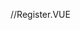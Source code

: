 //Register.VUE
<template>
  <div>
    <h2>Registro</h2>
    <form @submit.prevent="register">
      <label>Nombre de usuario:</label>
      <input v-model="username" required />
      <label>Contraseña:</label>
      <input type="password" v-model="password" required />
      <button type="submit">Registrarse</button>
    </form>
  </div>
</template>

<script>
export default {
  data() {
    return {
      username: '',
      password: '',
    };
  },
  methods: {
    async register() {
      // Llama a tu API para registrar al usuario
      try {
        const response = await this.$axios.post('/api/register', {
          username: this.username,
          password: this.password,
        });
        console.log('Usuario registrado:', response.data);
      } catch (error) {
        console.error('Error al registrar:', error);
      }
    },
  },
};
</script

<!---
AntonyFlores20/AntonyFlores20 is a ✨ special ✨ repository because its `README.md` (this file) appears on your GitHub profile.
You can click the Preview link to take a look at your changes.
--->
